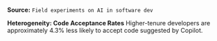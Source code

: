 **Source:** `Field experiments on AI in software dev`

**Heterogeneity: Code Acceptance Rates**
Higher-tenure developers are approximately 4.3% less likely to accept code suggested by Copilot.
